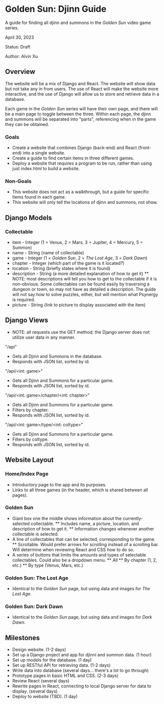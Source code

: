 # Golden Sun: Djinn Guide

A guide for finding all djinn and summons in the *Golden Sun* video game series.

April 30, 2023

Status: Draft

Author: Alvin Xu

## Overview

The website will be a mix of Django and React. The website will show data but not take any in from users.
The use of React will make the website more interactive, and the use of Django will allow us to store and retrieve data in a database.

Each game in the *Golden Sun* series will have their own page, and there will be a main page to toggle between the three.
Within each page, the djinn and summons will be separated into "parts", referencing when in the game they can be obtained.

### Goals

* Create a website that combines Django (back-end) and React (front-end) into a single website.
* Create a guide to find certain items in three different games.
* Deploy a website that requires a program to be run, rather than using just index.html to build a website.

### Non-Goals

* This website does not act as a walkthrough, but a guide for specific items found in each game.
* This website will only tell the locations of djinn and summons, not show.

## Django Models

### Collectable
* item - Integer (1 = Venus, 2 = Mars, 3 = Jupiter, 4 = Mercury, 5 = Summon)
* name - String (name of collectable)
* game - Integer (1 = *Golden Sun*, 2 = *The Lost Age*, 3 = *Dark Dawn*)
* chapter - Integer (which part of the game is it located?)
* location - String (briefly states where it is found)
* description - String (a more detailed explanation of how to get it)
** NOTE: most descriptions will tell you how to get to the collectable if it is non-obvious. Some collectables can be found easily by traversing a dungeon or town, so may not have as detailed a description. The guide will not say how to solve puzzles, either, but will mention what Psynergy is required.
* picture - String (link to picture to display associated with the item)

## Django Views
* NOTE: all requests use the GET method; the Django server does not utilize user data in any manner.

"/api"
* Gets all Djinn and Summons in the database.
* Responds with JSON list, sorted by id.

"/api/<int: game>"
* Gets all Djinn and Summons for a particular game.
* Responds with JSON list, sorted by id.

"/api/<int: game>/chapter/<int: chapter>"
* Gets all Djinn and Summons for a particular game.
* Filters by chapter.
* Responds with JSON list, sorted by id.

"/api/<int: game>/type/<int: coltype>"
* Gets all Djinn and Summons for a particular game.
* Filters by coltype.
* Responds with JSON list, sorted by id.

## Website Layout

### Home/Index Page
* Introductory page to the app and its purposes.
* Links to all three games (in the header, which is shared between all pages).

### Golden Sun
* Giant box one the middle shows information about the currently-selected collectable.
** Includes name, a picture, location, and description of how to get it.
** Information changes whenever another collectable is selected.
* A line of collectables that can be selected, corresponding to the game.
** Scrollable. Would prefer arrows for scrolling instead of a scrolling bar. Will determine when reviewing React and CSS how to do so.
* A series of buttons that limits the amounts and types of selectable collectables. Could also be a dropdown menu.
** All
** By chapter (1, 2, etc.)
** By type (Venus, Mars, etc.)

### Golden Sun: The Lost Age
* Identical to the *Golden Sun* page, but using data and images for *The Lost Age*.

### Golden Sun: Dark Dawn
* Identical to the *Golden Sun* page, but using data and images for *Dark Dawn*.

## Milestones
* Design website. (1-2 days)
* Set up a Django project and app for djinni and summon data. (1 hour)
* Set up models for the database. (1 day)
* Set up RESTful API for retrieving data. (1-2 days)
* Write data into database (several days... there's a lot to go through)
* Prototype pages in basic HTML and CSS. (2-3 days)
* Review React (several days)
* Rewrite pages in React, connecting to local Django server for data to display. (several days)
* Deploy to website (TBD). (1 day)
